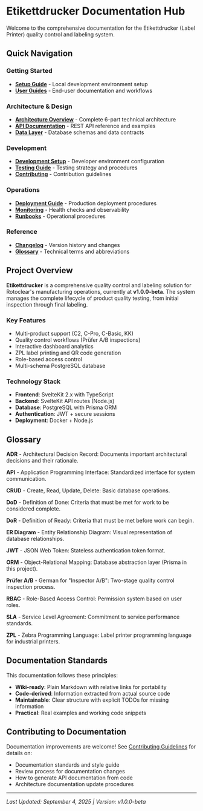# Etikettdrucker Documentation Hub

Welcome to the comprehensive documentation for the Etikettdrucker (Label Printer) quality control and labeling system.

## Quick Navigation

### Getting Started
- **[Setup Guide](./getting-started.md)** - Local development environment setup
- **[User Guides](./user-guides/README.md)** - End-user documentation and workflows

### Architecture & Design
- **[Architecture Overview](./architecture/README.md)** - Complete 6-part technical architecture
- **[API Documentation](./api/README.md)** - REST API reference and examples
- **[Data Layer](./data/schema.md)** - Database schemas and data contracts

### Development
- **[Development Setup](./development/setup.md)** - Developer environment configuration
- **[Testing Guide](./development/testing.md)** - Testing strategy and procedures
- **[Contributing](./development/contributing.md)** - Contribution guidelines

### Operations
- **[Deployment Guide](./operations/deployment.md)** - Production deployment procedures
- **[Monitoring](./operations/monitoring.md)** - Health checks and observability
- **[Runbooks](./operations/runbooks/README.md)** - Operational procedures

### Reference
- **[Changelog](./releases/CHANGELOG.md)** - Version history and changes
- **[Glossary](#glossary)** - Technical terms and abbreviations

## Project Overview

**Etikettdrucker** is a comprehensive quality control and labeling solution for Rotoclear's manufacturing operations, currently at **v1.0.0-beta**. The system manages the complete lifecycle of product quality testing, from initial inspection through final labeling.

### Key Features
- Multi-product support (C2, C-Pro, C-Basic, KK)
- Quality control workflows (Prüfer A/B inspections)
- Interactive dashboard analytics
- ZPL label printing and QR code generation
- Role-based access control
- Multi-schema PostgreSQL database

### Technology Stack
- **Frontend**: SvelteKit 2.x with TypeScript
- **Backend**: SvelteKit API routes (Node.js)
- **Database**: PostgreSQL with Prisma ORM
- **Authentication**: JWT + secure sessions
- **Deployment**: Docker + Node.js

## Glossary

**ADR** - Architectural Decision Record: Documents important architectural decisions and their rationale.

**API** - Application Programming Interface: Standardized interface for system communication.

**CRUD** - Create, Read, Update, Delete: Basic database operations.

**DoD** - Definition of Done: Criteria that must be met for work to be considered complete.

**DoR** - Definition of Ready: Criteria that must be met before work can begin.

**ER Diagram** - Entity Relationship Diagram: Visual representation of database relationships.

**JWT** - JSON Web Token: Stateless authentication token format.

**ORM** - Object-Relational Mapping: Database abstraction layer (Prisma in this project).

**Prüfer A/B** - German for "Inspector A/B": Two-stage quality control inspection process.

**RBAC** - Role-Based Access Control: Permission system based on user roles.

**SLA** - Service Level Agreement: Commitment to service performance standards.

**ZPL** - Zebra Programming Language: Label printer programming language for industrial printers.

## Documentation Standards

This documentation follows these principles:

- **Wiki-ready**: Plain Markdown with relative links for portability
- **Code-derived**: Information extracted from actual source code
- **Maintainable**: Clear structure with explicit TODOs for missing information
- **Practical**: Real examples and working code snippets

## Contributing to Documentation

Documentation improvements are welcome! See [Contributing Guidelines](./development/contributing.md) for details on:

- Documentation standards and style guide
- Review process for documentation changes
- How to generate API documentation from code
- Architecture documentation update procedures

---
*Last Updated: September 4, 2025 | Version: v1.0.0-beta*
